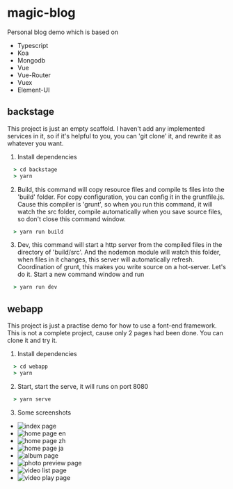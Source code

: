# magic-blog
Personal blog demo which is based on
- Typescript
- Koa
- Mongodb
- Vue
- Vue-Router
- Vuex
- Element-UI

## backstage
This project is just an empty scaffold. I haven't add any implemented services in it, 
so if it's helpful to you, you can 'git clone' it, and rewrite it as whatever you want.

1. Install dependencies
```cmd
  > cd backstage
  > yarn
```
2. Build, this command will copy resource files and compile ts files into the 'build' folder. For copy configuration, you can config it in the gruntfile.js. Cause this compiler is 'grunt',  so when you run this command, it will watch the src folder, compile automatically when you save source files, so don't close this command window.
```cmd
  > yarn run build
```
3. Dev, this command will start a http server from the compiled files in the directory of 'build/src'. And the nodemon module will watch this folder, when files in it  changes, this server will automatically refresh. Coordination of grunt, this makes you write source on a hot-server. Let's do it. Start a new command window and run 
```cmd
  > yarn run dev
```

## webapp
This project is just a practise demo for how to use a font-end framework. This is not a complete project, cause only 2 pages had been done. You can clone it and try it.
1. Install dependencies
```cmd
  > cd webapp
  > yarn
```
2. Start, start the serve, it will runs on port 8080
```cmd
  > yarn serve
```
3. Some screenshots
- ![index page]("https://github.com/evanykx/image-resources/raw/master/magic-blog-index-page.png",  "Index page")
- ![home page en]("https://github.com/evanykx/image-resources/raw/master/magic-blog-home-en.png",  "Home page(english version)")
- ![home page zh]("https://github.com/evanykx/image-resources/raw/master/magic-blog-home-zh.png",  "Home page(chinese version)")
- ![home page ja]("https://github.com/evanykx/image-resources/raw/master/magic-blog-home-ja.png",  "Home page(japanese version)")
- ![album page]("https://github.com/evanykx/image-resources/raw/master/magic-blog-album.png",  "Album page")
- ![photo preview page]("https://github.com/evanykx/raw/master/image-resources/magic-blog-photo.png",  "photo preview page")
- ![video list page]("https://github.com/evanykx/raw/master/image-resources/magic-blog-video-list.png",  "Video list page")
- ![video play page]("https://github.com/evanykx/image-resources/raw/master/magic-blog-video.png",  "Video play page")
